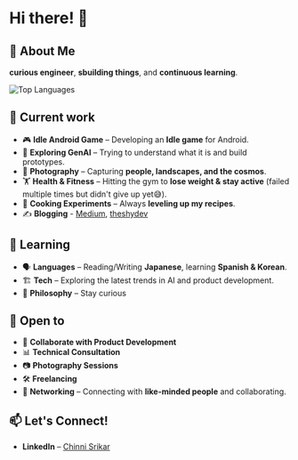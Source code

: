 # Hi there! 👋  

## 🚀 About Me  
**curious engineer**, **sbuilding things**, and **continuous learning**.  


![Top Languages](https://github-stats-tau-one.vercel.app/summary?username=the-shy-dev&layout=pie&max_items=10)

## 🔭 Current work  
- 🎮 **Idle Android Game** – Developing an **Idle game** for Android.
- 🤖 **Exploring GenAI** – Trying to understand what it is and build prototypes.  
- 📸 **Photography** – Capturing **people, landscapes, and the cosmos**.  
- 🏋️ **Health & Fitness** – Hitting the gym to **lose weight & stay active** (failed multiple times but didn't give up yet😅).  
- 🥘 **Cooking Experiments** – Always **leveling up my recipes**.  
- ✍️ **Blogging** - [Medium](https://medium.com/@theshydev), [theshydev](https://blog.theshydev.com)

## 🌱 Learning  
- 🗣️ **Languages** – Reading/Writing **Japanese**, learning **Spanish & Korean**.  
- 🏗️ **Tech** – Exploring the latest trends in AI and product development.  
- 🤔 **Philosophy** – Stay curious  

## 👯 Open to  
- 🚀 **Collaborate with Product Development**  
- 📊 **Technical Consultation**  
- 📷 **Photography Sessions**  
- 🛠 **Freelancing**  
- 🔗 **Networking** – Connecting with **like-minded people** and collaborating.  

## 📫 Let's Connect!  
- **LinkedIn** – [Chinni Srikar](https://www.linkedin.com/in/chinni-srikar-a-54b29816b/)  
